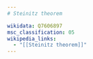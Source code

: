 ```yaml
---
# Steinitz theorem

wikidata: Q7606897
msc_classification: 05
wikipedia_links:
  - "[[Steinitz theorem]]"
---
```

